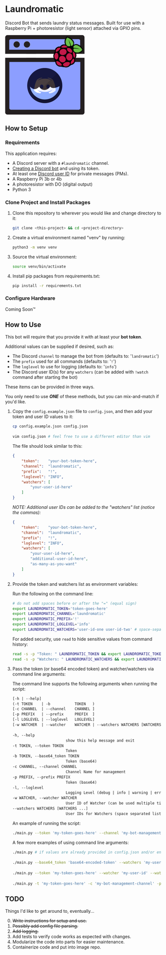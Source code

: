 # Laundromatic

Discord Bot that sends laundry status messages.
Built for use with a Raspberry Pi + photoresistor (light sensor) attached via GPIO pins.

![Laundromatic](assets/laundromatic-256.png)

## How to Setup

### Requirements 

This application requires: 

- A Discord server with a `#laundromatic` channel.
- [Creating a Discord bot](https://discord.com/developers/applications) and using its token.
- At least one [Discord user ID](https://support.discord.com/hc/en-us/articles/206346498-Where-can-I-find-my-User-Server-Message-ID-) for private messages (PMs).
- A Raspberry Pi 3b or 4b
- A photoresistor with DO (digital output)
- Python 3

### Clone Project and Install Packages

1. Clone this repository to wherever you would like and change directory to it:

    ```sh 
    git clone <this-project> && cd <project-directory>
    ```

2. Create a virtual environment named "venv" by running:

    ```sh 
    python3 -m venv venv
    ```

3. Source the virtual environment:

    ```sh 
    source venv/bin/activate
    ```

4. Install pip packages from requirements.txt:

    ```sh 
    pip install -r requirements.txt
    ```

### Configure Hardware

Coming Soon&trade;

## How to Use

This bot will require that you provide it with at least your **bot token**.

Additional values can be supplied if desired, such as:
- The Discord `channel` to manage the bot from (defaults to: '`landromatic`') 
- The `prefix` used for all commands (defaults to: '`!`')
- The `loglevel` to use for logging (defaults to: '`info`')
- The Discord user ID(s) for any `watchers` (can be added with `!watch` command after starting the bot)

These items can be provided in three ways.

You only need to use ***__ONE__*** of these methods, but you can mix-and-match if you'd like.

1. Copy the `config.example.json` file to `config.json`, and then add your token and user ID values to it:

    ```sh
    cp config.example.json config.json
    
    vim config.json # feel free to use a different editor than vim
    ```

    The file should look similar to this:

    ```json
    {
        "token":    "your-bot-token-here",
        "channel":  "laundromatic",
        "prefix":   "!",
        "loglevel": "INFO",
        "watchers": [
            "your-user-id-here"
        ]
    }
    ```

    *NOTE: Additional user IDs can be added to the "watchers" list (notice the commas):*

    ```json
    {
        "token":    "your-bot-token-here",
        "channel":  "laundromatic",
        "prefix":   "!",
        "loglevel": "INFO",
        "watchers": [
            "your-user-id-here",
            "additional-user-id-here",
            "as-many-as-you-want"
        ]
    }
    ```

2. Provide the token and watchers list as environment variables:

    Run the following on the command line:

    ```sh
    # do not add spaces before or after the "=" (equal sign)
    export LAUNDROMATIC_TOKEN='token-goes-here'
    export LAUNDROMATIC_CHANNEL='laundromatic'
    export LAUNDROMATIC_PREFIX='!'
    export LAUNDROMATIC_LOGLEVEL='info'
    export LAUNDROMATIC_WATCHERS='user-id-one user-id-two' # space-separated list
    ```

    For added security, use `read` to hide sensitive values from command history:

    ```sh
    read -s -p "Token: " LAUNDROMATIC_TOKEN && export LAUNDROMATIC_TOKEN
    read -s -p "Watchers: " LAUNDROMATIC_WATCHERS && export LAUNDROMATIC_WATCHERS
    ```

3. Pass the token (or base64 encoded token) and watcher/watchers via command line arguments:

    The command line supports the following arguments when running the script:
    
    ```txt
    [-h | --help]
    (-t TOKEN    | -b           TOKEN   )
    [-c CHANNEL  | --channel    CHANNEL ]
    [-p PREFIX   | --prefix     PREFIX  ]
    [-l LOGLEVEL | --loglevel   LOGLEVEL] 
    [-w WATCHER  | --watcher    WATCHER | --watchers WATCHERS [WATCHERS ...]]

    -h, --help
                            show this help message and exit
    -t TOKEN, --token TOKEN
                            Token
    -b TOKEN, --base64_token TOKEN
                            Token (base64)
    -c CHANNEL, --channel CHANNEL
                            Channel Name for management
    -p PREFIX, --prefix PREFIX
                            Token (base64)
    -l, --loglevel
                            Logging Level (debug | info | warning | error | critical)
    -w WATCHER, --watcher WATCHER
                            User ID of Watcher (can be used multiple times) 
    --watchers WATCHERS [WATCHERS ...]
                            User IDs for Watchers (space separated list)
    ```

    An example of running the script:

    ```sh
    ./main.py --token 'my-token-goes-here' --channel 'my-bot-management-channel' --prefix '!'  --watcher 'my-user-id' --loglevel 'debug'  --watcher 'some-other-user-id'
    ```

    A few more examples of using command line arguments:

    ```sh
    ./main.py # if values are already provided in config.json and/or environment variables

    ./main.py --base64_token 'base64-encoded-token' --watchers 'my-user-id some-other-user-id'

    ./main.py --token 'my-token-goes-here' --watcher 'my-user-id' --watcher 'some-other-user-id'--loglevel 'debug'

    ./main.py -t 'my-token-goes-here' -c 'my-bot-management-channel' -p '!' -l 'error' -w 'my-user-id'
    ```


## TODO

Things I'd like to get around to, eventually...

0. ~~Write instructions for setup and use.~~
1. ~~Possibly add config file parsing.~~
2. ~~Add logging.~~
3. Add tests to verify code works as expected with changes.
4. Modularize the code into parts for easier maintenance.
5. Containerize code and put into image repo.
